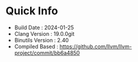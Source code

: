 # Quick Info
* Build Date : 2024-01-25
* Clang Version : 19.0.0git
* Binutils Version : 2.40
* Compiled Based : https://github.com/llvm/llvm-project/commit/bb6a4850
